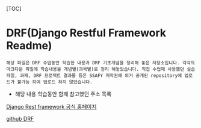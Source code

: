 [TOC]

# DRF(Django Restful Framework Readme)

`해당 파일은 DRF 수업동안 학습한 내용과 DRF 기초개념을 정리해 놓은 저장소입니다. 각각의 마크다운 파일에 학습내용을 개념별(과목별)로 정리 해놓았습니다. 직접 수업때 사용했던 실습파일, 과제, DRF 프로젝트 결과물 등은 SSAFY 저작권에 의거 공개된 repository에 업로드가 불가능 하여 업로드 하지 않았습니다.`

- 해당 내용 학습동안 함께 참고했던 주소 목록

[Django Rest framework 공식 홈페이지](https://www.django-rest-framework.org/)

[github DRF](https://github.com/encode/django-rest-framework)